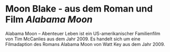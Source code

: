 # Moon Blake - aus dem Roman und Film ***Alabama Moon***
Alabama Moon – Abenteuer Leben ist ein US-amerikanischer Familienfilm von Tim McCanlies aus dem Jahr 2009. Es handelt sich um eine Filmadaption des Romans Alabama Moon von Watt Key aus dem Jahr 2009. 
